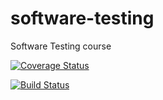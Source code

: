 # software-testing
Software Testing course

[![Coverage Status](https://coveralls.io/repos/github/teemuloijas/software-testing/badge.svg?branch=main)](https://coveralls.io/github/teemuloijas/software-testing?branch=main)

[![Build Status](https://travis-ci.org/teemuloijas/software-testing.svg?branch=main)](https://travis-ci.org/teemuloijas/software-testing)
